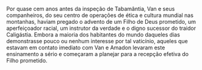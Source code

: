 ﻿Por quase cem anos antes da inspeção de Tabamântia, Van e seus companheiros, do seu centro de operações de ética e cultura mundial nas montanhas, haviam pregado o advento de um Filho de Deus prometido, um aperfeiçoador racial, um instrutor da verdade e o digno sucessor do traidor Caligástia. Embora a maioria dos habitantes do mundo daqueles dias demonstrasse pouco ou nenhum interesse por tal vaticínio, aqueles que estavam em contato imediato com Van e Amadon levaram este ensinamento a sério e começaram a planejar para a recepção efetiva do Filho prometido.